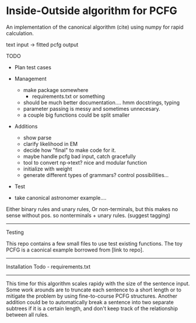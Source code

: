 # Inside-Outside algorithm for PCFG
An implementation of the canonical algorithm (cite) using numpy for rapid calculation.

text input -> fitted pcfg output

TODO 
- Plan test cases

- Management
    - make package somewhere
        - requirements.txt or something
    - should be much better documentation.... hmm docstrings, typing
    - parameter passing is messy and sometimes unnecesary. 
    - a couple big functions could be split smaller

- Additions
    - show parse
    - clarify likelihood in EM
    - decide how "final" to make code for it.
    - maybe handle pcfg bad input, catch gracefully
    - tool to convert np->text? nice and modular function
    - initialize with weight
    - generate different types of grammars? control possibilities... 


- Test
- take canonical astronomer example.... 


Either binary rules and unary rules, 
Or non-terminals, but this makes no sense without pos. 
so nonterminals + unary rules. (suggest tagging) 


________
Testing

This repo contains a few small files to use test existing functions. The toy PCFG is a caonical example borrowed from [link to repo].

________
Installation
Todo - requirements.txt



________
This time for this algorithm scales rapidy with the size of the sentence input. Some work arounds are to truncate each sentence to a short length or to mitigate the problem by using fine-to-course PCFG structures. Another addition could be to automatically break a sentence into two separate subtrees if it is a certain length, and don't keep track of the relationship between all rules.
